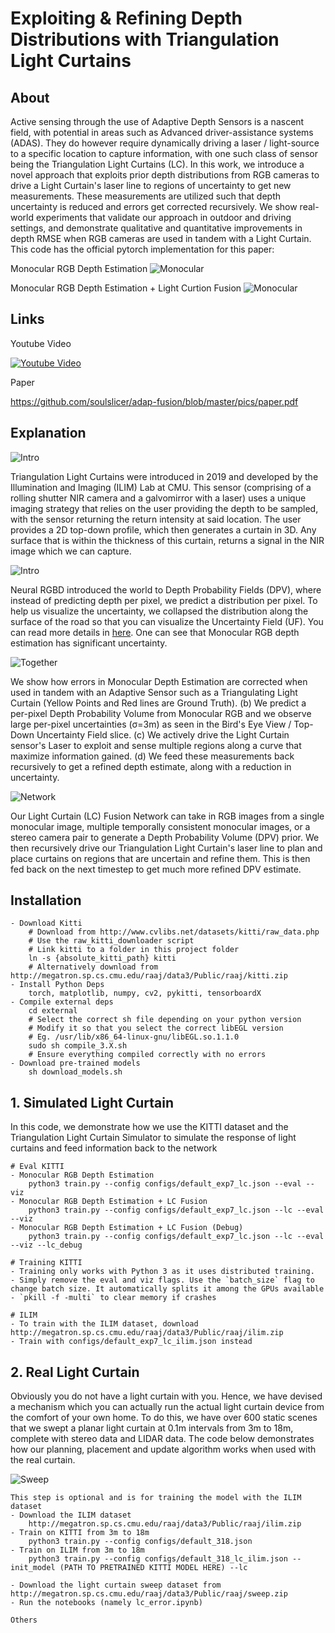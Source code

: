 # Exploiting & Refining Depth Distributions with Triangulation Light Curtains

## About

Active sensing through the use of Adaptive Depth Sensors is a nascent field, with potential in areas such as Advanced driver-assistance systems (ADAS). They do however require dynamically driving a laser / light-source to a specific location to capture information, with one such class of sensor being the Triangulation Light Curtains (LC). In this work, we introduce a novel approach that exploits prior depth distributions from RGB cameras to drive a Light Curtain's laser line to regions of uncertainty to get new measurements. These measurements are utilized such that depth uncertainty is reduced and errors get corrected recursively. We show real-world experiments that validate our approach in outdoor and driving settings, and demonstrate qualitative and quantitative improvements in depth RMSE when RGB cameras are used in tandem with a Light Curtain. This code has the official pytorch implementation for this paper:

Monocular RGB Depth Estimation
![Monocular](https://github.com/soulslicer/adap-fusion/blob/master/pics/before.gif?raw=true)

Monocular RGB Depth Estimation + Light Curtion Fusion
![Monocular](https://github.com/soulslicer/adap-fusion/blob/master/pics/after.gif?raw=true)

## Links

Youtube Video

[![Youtube Video](https://img.youtube.com/vi/kIjn3U8luV0/0.jpg)](https://www.youtube.com/watch?v=kIjn3U8luV0)

Paper

https://github.com/soulslicer/adap-fusion/blob/master/pics/paper.pdf

## Explanation

![Intro](https://github.com/soulslicer/adap-fusion/blob/master/pics/lc.png?raw=true)

Triangulation Light Curtains were introduced in 2019 and developed by the Illumination and Imaging (ILIM) Lab at CMU. This sensor (comprising of a rolling shutter NIR camera and a galvomirror with a laser) uses a unique imaging strategy that relies on the user providing the depth to be sampled, with the sensor returning the return intensity at said location. The user provides a 2D top-down profile, which then generates a curtain in 3D. Any surface that is within the thickness of this curtain, returns a signal in the NIR image which we can capture. 

![Intro](https://raw.githubusercontent.com/soulslicer/adap-fusion/master/pics/intro.png)

Neural RGBD introduced the world to Depth Probability Fields (DPV), where instead of predicting depth per pixel, we predict a distribution per pixel. To help us visualize the uncertainty, we collapsed the distribution along the surface of the road so that you can visualize the Uncertainty Field (UF). You can read more details in [here](https://github.com/soulslicer/probabilistic-depth/blob/main/pics/explanation.pdf). One can see that Monocular RGB depth estimation has significant uncertainty.

![Together](https://github.com/soulslicer/adap-fusion/blob/master/pics/together.png?raw=true)

We show how errors in Monocular Depth Estimation are corrected when used in tandem with an Adaptive Sensor such as a Triangulating Light Curtain (Yellow Points and Red lines are Ground Truth). (b) We predict a per-pixel Depth Probability Volume from Monocular RGB and we observe large per-pixel uncertainties (σ=3m) as seen in the Bird's Eye View /  Top-Down Uncertainty Field slice. (c) We actively drive the Light Curtain sensor's Laser to exploit and sense multiple regions along a curve that maximize information gained. (d) We feed these measurements back recursively to get a refined depth estimate, along with a reduction in uncertainty.

![Network](https://github.com/soulslicer/adap-fusion/blob/master/pics/network.png?raw=true)

Our Light Curtain (LC) Fusion Network can take in RGB images from a single monocular image, multiple temporally consistent monocular images, or a stereo camera pair to generate a Depth Probability Volume (DPV) prior. We then recursively drive our Triangulation Light Curtain's laser line to plan and place curtains on regions that are uncertain and refine them. This is then fed back on the next timestep to get much more refined DPV estimate.

## Installation

```
- Download Kitti
    # Download from http://www.cvlibs.net/datasets/kitti/raw_data.php
    # Use the raw_kitti_downloader script
    # Link kitti to a folder in this project folder
    ln -s {absolute_kitti_path} kitti
    # Alternatively download from http://megatron.sp.cs.cmu.edu/raaj/data3/Public/raaj/kitti.zip
- Install Python Deps
    torch, matplotlib, numpy, cv2, pykitti, tensorboardX
- Compile external deps
    cd external
    # Select the correct sh file depending on your python version
    # Modify it so that you select the correct libEGL version
    # Eg. /usr/lib/x86_64-linux-gnu/libEGL.so.1.1.0
    sudo sh compile_3.X.sh
    # Ensure everything compiled correctly with no errors
- Download pre-trained models
    sh download_models.sh
```

## 1. Simulated Light Curtain

In this code, we demonstrate how we use the KITTI dataset and the Triangulation Light Curtain Simulator to simulate the response of light curtains and feed information back to the network

```
# Eval KITTI
- Monocular RGB Depth Estimation
    python3 train.py --config configs/default_exp7_lc.json --eval --viz
- Monocular RGB Depth Estimation + LC Fusion
    python3 train.py --config configs/default_exp7_lc.json --lc --eval --viz
- Monocular RGB Depth Estimation + LC Fusion (Debug)
    python3 train.py --config configs/default_exp7_lc.json --lc --eval --viz --lc_debug

# Training KITTI
- Training only works with Python 3 as it uses distributed training. 
- Simply remove the eval and viz flags. Use the `batch_size` flag to change batch size. It automatically splits it among the GPUs available
- `pkill -f -multi` to clear memory if crashes

# ILIM
- To train with the ILIM dataset, download http://megatron.sp.cs.cmu.edu/raaj/data3/Public/raaj/ilim.zip
- Train with configs/default_exp7_lc_ilim.json instead
```

## 2. Real Light Curtain

Obviously you do not have a light curtain with you. Hence, we have devised a mechanism which you can actually run the actual light curtain device from the comfort of your own home. To do this, we have over 600 static scenes that we swept a planar light curtain at 0.1m intervals from 3m to 18m, complete with stereo data and LIDAR data. The code below demonstrates how our planning, placement and update algorithm works when used with the real curtain.

![Sweep](https://github.com/soulslicer/adap-fusion/blob/master/pics/sweep.png?raw=true)

```
This step is optional and is for training the model with the ILIM dataset
- Download the ILIM dataset
    http://megatron.sp.cs.cmu.edu/raaj/data3/Public/raaj/ilim.zip
- Train on KITTI from 3m to 18m
    python3 train.py --config configs/default_318.json
- Train on ILIM from 3m to 18m
    python3 train.py --config configs/default_318_lc_ilim.json --init_model (PATH TO PRETRAINED KITTI MODEL HERE) --lc
```

```
- Download the light curtain sweep dataset from http://megatron.sp.cs.cmu.edu/raaj/data3/Public/raaj/sweep.zip
- Run the notebooks (namely lc_error.ipynb)
```

```
Others
```
